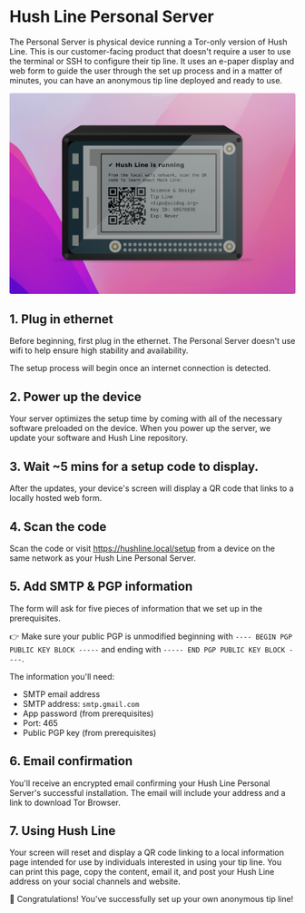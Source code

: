 # Hush Line Personal Server

The Personal Server is physical device running a Tor-only version of Hush Line. This is our customer-facing product that doesn't require a user to use the terminal or SSH to configure their tip line. It uses an e-paper display and web form to guide the user through the set up process and in a matter of minutes, you can have an anonymous tip line deployed and ready to use.

<img src="../img/personal-server-cover.png">

## 1. Plug in ethernet

Before beginning, first plug in the ethernet. The Personal Server doesn't use wifi to help ensure high stability and availability.

The setup process will begin once an internet connection is detected.

## 2. Power up the device

Your server optimizes the setup time by coming with all of the necessary software preloaded on the device. When you power up the server, we update your software and Hush Line repository.

## 3. Wait ~5 mins for a setup code to display.

After the updates, your device's screen will display a QR code that links to a locally hosted web form.

## 4. Scan the code

Scan the code or visit https://hushline.local/setup from a device on the same network as your Hush Line Personal Server. 

## 5. Add SMTP & PGP information

The form will ask for five pieces of information that we set up in the prerequisites. 

👉 Make sure your public PGP is unmodified beginning with `---- BEGIN PGP PUBLIC KEY BLOCK -----` and ending with `----- END PGP PUBLIC KEY BLOCK ----`.

The information you'll need: 

- SMTP email address
- SMTP address: `smtp.gmail.com`
- App password (from prerequisites)
- Port: 465
- Public PGP key (from prerequisites)

## 6. Email confirmation

You'll receive an encrypted email confirming your Hush Line Personal Server's successful installation. The email will include your address and a link to download Tor Browser.

## 7. Using Hush Line

Your screen will reset and display a QR code linking to a local information page intended for use by individuals interested in using your tip line. You can print this page, copy the content, email it, and post your Hush Line address on your social channels and website.

🎉 Congratulations! You've successfully set up your own anonymous tip line! 
